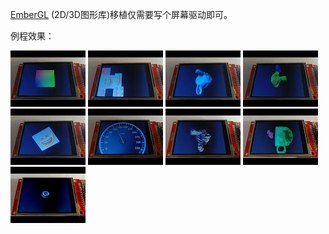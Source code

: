 [EmberGL](https://github.com/EmberGL-org/EmberGL) (2D/3D图形库)移植仅需要写个屏幕驱动即可。

例程效果：

[![00_HelloRect](README.assets/68747470733a2f2f696d672e796f75747562652e636f6d2f76692f52464745356b454c5566732f322e6a7067)](https://youtu.be/RFGE5kELUfs) [![01_TexturedRects](README.assets/68747470733a2f2f696d672e796f75747562652e636f6d2f76692f444e7750793936775766592f312e6a7067)](https://youtu.be/DNwPy96wWfY) [![02_RotoMonkey](README.assets/68747470733a2f2f696d672e796f75747562652e636f6d2f76692f64764c5631595a563844412f312e6a7067)](https://youtu.be/dvLV1YZV8DA) [![03_MultiDispatch](README.assets/68747470733a2f2f696d672e796f75747562652e636f6d2f76692f504e736b704f52355342512f312e6a7067)](https://youtu.be/PNskpOR5SBQ) [![04_TexCube](README.assets/68747470733a2f2f696d672e796f75747562652e636f6d2f76692f354f7467734f344a4d48412f312e6a7067)](https://youtu.be/5OtgsO4JMHA) [![05_Speedometer](README.assets/68747470733a2f2f696d672e796f75747562652e636f6d2f76692f576458454c524e436371592f322e6a7067)](https://youtu.be/WdXELRNCcqY) [![06_LitMonkey](README.assets/68747470733a2f2f696d672e796f75747562652e636f6d2f76692f6548506d6f6a5863456b772f332e6a7067)](https://youtu.be/eHPmojXcEkw) [![07_ClusterCulling](README.assets/68747470733a2f2f696d672e796f75747562652e636f6d2f76692f64392d55447474543150302f332e6a7067)](https://youtu.be/d9-UDttT1P0) [![08_TightMem](README.assets/68747470733a2f2f696d672e796f75747562652e636f6d2f76692f38624a48537846634943512f322e6a7067)](https://youtu.be/8bJHSxFcICQ)





